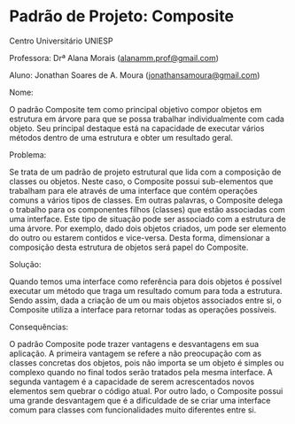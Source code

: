 # Padrão de Projeto: Composite

Centro Universitário UNIESP

Professora: Drª Alana Morais (alanamm.prof@gmail.com)

Aluno: Jonathan Soares de A. Moura (jonathansamoura@gmail.com)

Nome: 

O padrão Composite tem como principal objetivo compor objetos em estrutura em árvore para que se possa trabalhar individualmente com cada objeto.
Seu principal destaque está na capacidade de executar vários métodos dentro de uma estrutura e obter um resultado geral.


Problema: 

Se trata de um padrão de projeto estrutural que lida com a composição de classes ou objetos. 
Neste caso, o Composite possui sub-elementos que trabalham para ele através de uma interface que contém operações comuns a vários tipos de classes. 
Em outras palavras, o Composite delega o trabalho para os componentes filhos (classes) que estão associadas com uma interface. 
Este tipo de situação pode ser associado com a estrutura de uma árvore. 
Por exemplo, dado dois objetos criados, um pode ser elemento do outro ou estarem contidos e vice-versa. 
Desta forma, dimensionar a composição desta estrutura de objetos será papel do Composite.

Solução: 

Quando temos uma interface como referência para dois objetos é possível executar um método que traga um resultado comum para toda a estrutura. 
Sendo assim, dada a criação de um ou mais objetos associados entre si, o Composite utiliza a interface para retornar todas as operações possíveis.



Consequências: 

O padrão Composite pode trazer vantagens e desvantagens em sua aplicação. 
A primeira vantagem se refere a não preocupação com as classes concretas dos objetos, pois não importa se um objeto é simples ou complexo quando no final todos serão tratados pela mesma interface. 
A segunda vantagem é a capacidade de serem acrescentados novos elementos sem quebrar o código atual. 
Por outro lado, o Composite possui uma grande desvantagem que é a dificuldade de se criar uma interface comum para classes com funcionalidades muito diferentes entre si.

